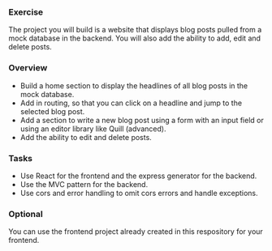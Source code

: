 ### Exercise

The project you will build is a website that displays blog posts pulled from a mock database in the backend.
You will also add the ability to add, edit and delete posts.

### Overview

* Build a home section to display the headlines of all blog posts in the mock database.
* Add in routing, so that you can click on a headline and jump to the selected blog post.
* Add a section to write a new blog post using a form with an input field or using an editor library like Quill (advanced).
* Add the ability to edit and delete posts.

### Tasks

* Use React for the frontend and the express generator for the backend.
* Use the MVC pattern for the backend.
* Use cors and error handling to omit cors errors and handle exceptions.

### Optional

You can use the frontend project already created in this respository for your frontend.
